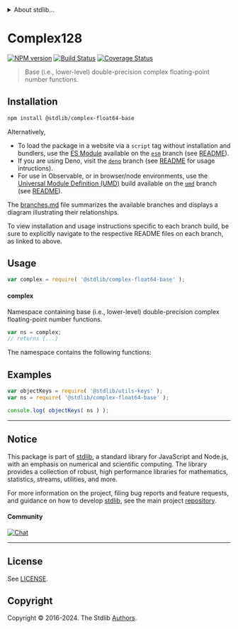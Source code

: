 <!--

@license Apache-2.0

Copyright (c) 2024 The Stdlib Authors.

Licensed under the Apache License, Version 2.0 (the "License");
you may not use this file except in compliance with the License.
You may obtain a copy of the License at

   http://www.apache.org/licenses/LICENSE-2.0

Unless required by applicable law or agreed to in writing, software
distributed under the License is distributed on an "AS IS" BASIS,
WITHOUT WARRANTIES OR CONDITIONS OF ANY KIND, either express or implied.
See the License for the specific language governing permissions and
limitations under the License.

-->


<details>
  <summary>
    About stdlib...
  </summary>
  <p>We believe in a future in which the web is a preferred environment for numerical computation. To help realize this future, we've built stdlib. stdlib is a standard library, with an emphasis on numerical and scientific computation, written in JavaScript (and C) for execution in browsers and in Node.js.</p>
  <p>The library is fully decomposable, being architected in such a way that you can swap out and mix and match APIs and functionality to cater to your exact preferences and use cases.</p>
  <p>When you use stdlib, you can be absolutely certain that you are using the most thorough, rigorous, well-written, studied, documented, tested, measured, and high-quality code out there.</p>
  <p>To join us in bringing numerical computing to the web, get started by checking us out on <a href="https://github.com/stdlib-js/stdlib">GitHub</a>, and please consider <a href="https://opencollective.com/stdlib">financially supporting stdlib</a>. We greatly appreciate your continued support!</p>
</details>

# Complex128

[![NPM version][npm-image]][npm-url] [![Build Status][test-image]][test-url] [![Coverage Status][coverage-image]][coverage-url] <!-- [![dependencies][dependencies-image]][dependencies-url] -->

> Base (i.e., lower-level) double-precision complex floating-point number functions.

<section class="installation">

## Installation

```bash
npm install @stdlib/complex-float64-base
```

Alternatively,

-   To load the package in a website via a `script` tag without installation and bundlers, use the [ES Module][es-module] available on the [`esm`][esm-url] branch (see [README][esm-readme]).
-   If you are using Deno, visit the [`deno`][deno-url] branch (see [README][deno-readme] for usage intructions).
-   For use in Observable, or in browser/node environments, use the [Universal Module Definition (UMD)][umd] build available on the [`umd`][umd-url] branch (see [README][umd-readme]).

The [branches.md][branches-url] file summarizes the available branches and displays a diagram illustrating their relationships.

To view installation and usage instructions specific to each branch build, be sure to explicitly navigate to the respective README files on each branch, as linked to above.

</section>

<section class="usage">

## Usage

```javascript
var complex = require( '@stdlib/complex-float64-base' );
```

#### complex

Namespace containing base (i.e., lower-level) double-precision complex floating-point number functions.

```javascript
var ns = complex;
// returns {...}
```

The namespace contains the following functions:

<!-- <toc pattern="*"> -->

<!-- </toc> -->

</section>

<!-- /.usage -->

<!-- Package notes. Make sure to keep an empty line after the `section` element and another before the `/section` close. -->

<section class="notes">

</section>

<!-- /.notes -->

<section class="examples">

## Examples

<!-- TODO: better examples -->

<!-- eslint no-undef: "error" -->

```javascript
var objectKeys = require( '@stdlib/utils-keys' );
var ns = require( '@stdlib/complex-float64-base' );

console.log( objectKeys( ns ) );
```

</section>

<!-- /.examples -->

<!-- Section for related `stdlib` packages. Do not manually edit this section, as it is automatically populated. -->

<section class="related">

</section>

<!-- /.related -->

<!-- Section for all links. Make sure to keep an empty line after the `section` element and another before the `/section` close. -->


<section class="main-repo" >

* * *

## Notice

This package is part of [stdlib][stdlib], a standard library for JavaScript and Node.js, with an emphasis on numerical and scientific computing. The library provides a collection of robust, high performance libraries for mathematics, statistics, streams, utilities, and more.

For more information on the project, filing bug reports and feature requests, and guidance on how to develop [stdlib][stdlib], see the main project [repository][stdlib].

#### Community

[![Chat][chat-image]][chat-url]

---

## License

See [LICENSE][stdlib-license].


## Copyright

Copyright &copy; 2016-2024. The Stdlib [Authors][stdlib-authors].

</section>

<!-- /.stdlib -->

<!-- Section for all links. Make sure to keep an empty line after the `section` element and another before the `/section` close. -->

<section class="links">

[npm-image]: http://img.shields.io/npm/v/@stdlib/complex-float64-base.svg
[npm-url]: https://npmjs.org/package/@stdlib/complex-float64-base

[test-image]: https://github.com/stdlib-js/complex-float64-base/actions/workflows/test.yml/badge.svg?branch=main
[test-url]: https://github.com/stdlib-js/complex-float64-base/actions/workflows/test.yml?query=branch:main

[coverage-image]: https://img.shields.io/codecov/c/github/stdlib-js/complex-float64-base/main.svg
[coverage-url]: https://codecov.io/github/stdlib-js/complex-float64-base?branch=main

<!--

[dependencies-image]: https://img.shields.io/david/stdlib-js/complex-float64-base.svg
[dependencies-url]: https://david-dm.org/stdlib-js/complex-float64-base/main

-->

[chat-image]: https://img.shields.io/gitter/room/stdlib-js/stdlib.svg
[chat-url]: https://app.gitter.im/#/room/#stdlib-js_stdlib:gitter.im

[stdlib]: https://github.com/stdlib-js/stdlib

[stdlib-authors]: https://github.com/stdlib-js/stdlib/graphs/contributors

[umd]: https://github.com/umdjs/umd
[es-module]: https://developer.mozilla.org/en-US/docs/Web/JavaScript/Guide/Modules

[deno-url]: https://github.com/stdlib-js/complex-float64-base/tree/deno
[deno-readme]: https://github.com/stdlib-js/complex-float64-base/blob/deno/README.md
[umd-url]: https://github.com/stdlib-js/complex-float64-base/tree/umd
[umd-readme]: https://github.com/stdlib-js/complex-float64-base/blob/umd/README.md
[esm-url]: https://github.com/stdlib-js/complex-float64-base/tree/esm
[esm-readme]: https://github.com/stdlib-js/complex-float64-base/blob/esm/README.md
[branches-url]: https://github.com/stdlib-js/complex-float64-base/blob/main/branches.md

[stdlib-license]: https://raw.githubusercontent.com/stdlib-js/complex-float64-base/main/LICENSE

<!-- <toc-links> -->

<!-- </toc-links> -->

</section>

<!-- /.links -->
